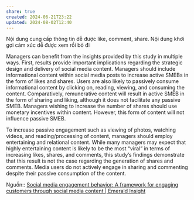 ```yaml
---
share: true
created: 2024-06-21T23:22
updated: 2024-08-02T12:40
---
```

Nội dung cung cấp thông tin dễ được like, comment, share. Nội dung khơi gợi cảm xúc dễ được xem rồi bỏ đi

Managers can benefit from the insights provided by this study in multiple ways. First, results provide important implications regarding the strategic design and delivery of social media content. Managers should include informational content within social media posts to increase active SMEBs in the form of likes and shares. Users are also likely to passively consume informational content by clicking on, reading, viewing, and consuming the content. Comparatively, remunerative content will result in active SMEB in the form of sharing and liking, although it does not facilitate any passive SMEB. Managers wishing to increase the number of shares should use monetary incentives within content. However, this form of content will not influence passive SMEB.

To increase passive engagement such as viewing of photos, watching videos, and reading/processing of content, managers should employ entertaining and relational content. While many managers may expect that highly entertaining content is likely to be the most “viral” in terms of increasing likes, shares, and comments, this study’s findings demonstrate that this result is not the case regarding the generation of shares and comments. Media users do not actively engage in sharing and commenting despite their passive consumption of the content.

Nguồn:: [Social media engagement behavior: A framework for engaging customers through social media content | Emerald Insight](https://www.emerald.com/insight/content/doi/10.1108/EJM-03-2017-0182/full/html)